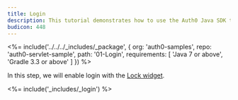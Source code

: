 ```yaml
---
title: Login
description: This tutorial demonstrates how to use the Auth0 Java SDK to add authentication to your Java Servlet web app
budicon: 448
---
```


<%= include('../../../_includes/_package', {
  org: 'auth0-samples',
  repo: 'auth0-servlet-sample',
  path: '01-Login',
  requirements: [
    'Java 7 or above',
    'Gradle 3.3 or above'
  ]
}) %>

In this step, we will enable login with the [Lock widget](/libraries/lock).

<%= include('_includes/_login') %>
